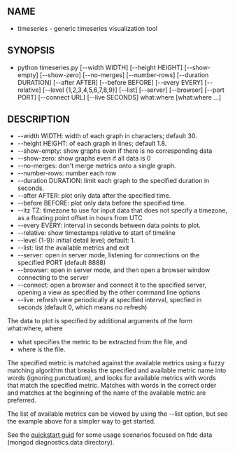 ## NAME
* timeseries - generic timeseries visualization tool

## SYNOPSIS
* python timeseries.py [--width WIDTH] [--height HEIGHT] [--show-empty] [--show-zero] [--no-merges] [--number-rows] [--duration DURATION] [--after AFTER] [--before BEFORE] [--every EVERY] [--relative] [--level {1,2,3,4,5,6,7,8,9}] [--list] [--server] [--browser] [--port PORT] [--connect URL] [--live SECONDS] what:where [what:where ...]

## DESCRIPTION

* --width WIDTH: width of each graph in characters; default 30.
* --height HEIGHT: of each graph in lines; default 1.8.
* --show-empty: show graphs even if there is no corresponding data
* --show-zero: show graphs even if all data is 0
* --no-merges: don't merge metrics onto a single graph.
* --number-rows: number each row
* --duration DURATION: limit each graph to the specified duration in seconds.
* --after AFTER: plot only data after the specified time.
* --before BEFORE: plot only data before the specified time.
* --itz TZ: timezone to use for input data that does not specify a timezone, as a floating point offset in hours from UTC
* --every EVERY: interval in seconds between data points to plot.
* --relative: show timestamps relative to start of timeline
* --level {1-9}: initial detail level; default: 1.
* --list: list the available metrics and exit
* --server: open in server mode, listening for connections on the specified PORT (default 8888)
* --browser: open in server mode, and then open a browser window connecting to the server
* --connect: open a browser and connect it to the specified server, opening a view as specified by the other command line options
* --live: refresh view periodically at specified interval, specfied in seconds (default 0, which means no refresh)

The data to plot is specified by additional arguments of the form what:where, where 
* what specifies the metric to be extracted from the file, and
* where is the file.

The specified metric is matched against the available metrics using a fuzzy matching algorithm that breaks the specified and available metric name into words (ignoring punctuation), and looks for available metrics with words that match the specified metric. Matches with words in the correct order and matches at the beginning of the name of the available metric are preferred.

The list of available metrics can be viewed by using the --list option, but see the example above for a simpler way to get started.

See the [quickstart guid](quickstart.md) for some usage scenarios focused on ftdc data (mongod diagnostics.data directory).


